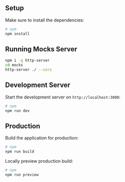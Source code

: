 ## Setup

Make sure to install the dependencies:

```bash
# npm
npm install
```

## Running Mocks Server
```bash
npm i -g http-server
cd mocks
http-server ./ --cors
```

## Development Server

Start the development server on `http://localhost:3000`:

```bash
# npm
npm run dev
```

## Production

Build the application for production:

```bash
# npm
npm run build
```

Locally preview production build:

```bash
# npm
npm run preview
```

